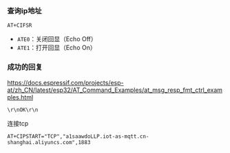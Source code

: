 ### 查询ip地址

```
AT+CIFSR
```

- `ATE0`：关闭回显（Echo Off）
- `ATE1`：打开回显（Echo On）

### 成功的回复

https://docs.espressif.com/projects/esp-at/zh_CN/latest/esp32/AT_Command_Examples/at_msg_resp_fmt_ctrl_examples.html

```
\r\nOK\r\n
```

连接tcp

```
AT+CIPSTART="TCP","a1saawdoLLP.iot-as-mqtt.cn-shanghai.aliyuncs.com",1883
```

